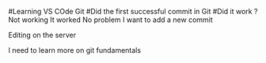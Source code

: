 #Learning VS COde Git
#Did the first successful commit in Git
#Did it work ?
Not working
It worked
No problem
I want to add a new commit

Editing on the server

I need to learn more on git fundamentals
